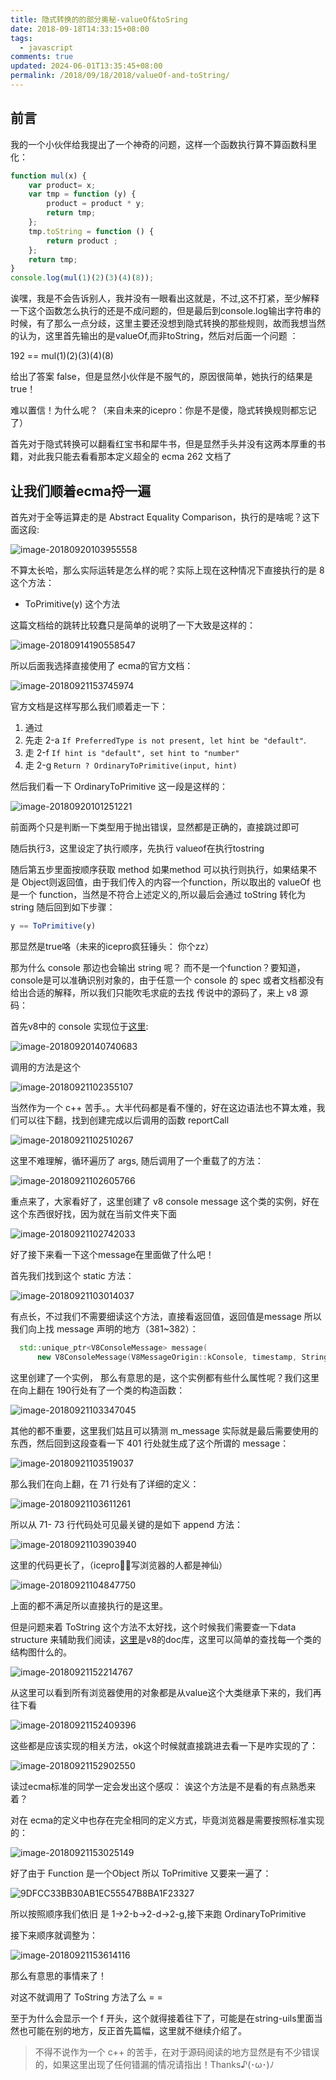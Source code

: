 ```yaml
---
title: 隐式转换的的部分奥秘-valueOf&toSring
date: 2018-09-18T14:33:15+08:00
tags:
  - javascript
comments: true
updated: 2024-06-01T13:35:45+08:00
permalink: /2018/09/18/2018/valueOf-and-toString/
---
```




## 前言

我的一个小伙伴给我提出了一个神奇的问题，这样一个函数执行算不算函数科里化：


```javascript
function mul(x) {
    var product= x;
    var tmp = function (y) {
        product = product * y;
        return tmp;
    };
    tmp.toString = function () {
        return product ;
    };
    return tmp;
}
console.log(mul(1)(2)(3)(4)(8));
```


诶嘿，我是不会告诉别人，我并没有一眼看出这就是，不过,这不打紧，至少解释一下这个函数怎么执行的还是不成问题的，但是最后到console.log输出字符串的时候，有了那么一点分歧，这里主要还没想到隐式转换的那些规则，故而我想当然的认为，这里首先输出的是valueOf,而非toString，然后对后面一个问题 ：

192 ==  mul(1)(2)(3)(4)(8)

给出了答案 false，但是显然小伙伴是不服气的，原因很简单，她执行的结果是true！



难以置信！为什么呢？（来自未来的icepro：你是不是傻，隐式转换规则都忘记了）

<!-- more -->



首先对于隐式转换可以翻看红宝书和犀牛书，但是显然手头并没有这两本厚重的书籍，对此我只能去看看那本定义超全的 ecma 262 文档了



## 让我们顺着ecma捋一遍



首先对于全等运算走的是 Abstract Equality Comparison，执行的是啥呢？这下面这段:

![image-20180920103955558](https://cdn.iceprosurface.com/upload/md/2018-09-20-023957.png)



不算太长哈，那么实际运转是怎么样的呢？实际上现在这种情况下直接执行的是 8 这个方法：



+ ToPrimitive(y) 这个方法



这篇文档给的跳转比较蠢只是简单的说明了一下大致是这样的：



![image-20180914190558547](https://cdn.iceprosurface.com/upload/md/2018-09-14-110601.png)



所以后面我选择直接使用了 ecma的官方文档：

![image-20180921153745974](https://cdn.iceprosurface.com/upload/md/2018-09-21-073748.png)

官方文档是这样写那么我们顺着走一下：

1. 通过
2. 先走 2-a `If PreferredType is not present, let hint be "default"`.
3. 走 2-f `If hint is "default", set hint to "number"`
4. 走 2-g  `Return ? OrdinaryToPrimitive(input, hint)`



然后我们看一下 OrdinaryToPrimitive 这一段是这样的：



![image-20180920101251221](https://cdn.iceprosurface.com/upload/md/2018-09-20-021258.png)



前面两个只是判断一下类型用于抛出错误，显然都是正确的，直接跳过即可

随后执行3，这里设定了执行顺序，先执行 valueof在执行tostring

随后第五步里面按顺序获取 method 如果method 可以执行则执行，如果结果不是 Object则返回值，由于我们传入的内容一个function，所以取出的 valueOf 也是一个 function，当然是不符合上述定义的,所以最后会通过 toString 转化为 string 随后回到如下步骤：

```javascript
y == ToPrimitive(y)
```



那显然是true咯（未来的icepro疯狂锤头： 你个zz）



那为什么 console 那边也会输出 string 呢？ 而不是一个function？要知道， console是可以准确识别对象的，由于任意一个 console 的 spec 或者文档都没有给出合适的解释，所以我们只能吹毛求疵的去找 传说中的源码了，来上 v8 源码：



首先v8中的 console 实现位于[这里](https://github.com/v8/v8/blob/master/src/inspector/v8-console.cc):

![image-20180920140740683](https://cdn.iceprosurface.com/upload/md/2018-09-20-060742.png)



调用的方法是这个



![image-20180921102355107](https://cdn.iceprosurface.com/upload/md/2018-09-21-022406.png)



当然作为一个 c++ 苦手。。大半代码都是看不懂的，好在这边语法也不算太难，我们可以往下翻，找到创建完成以后调用的函数 reportCall 



![image-20180921102510267](https://cdn.iceprosurface.com/upload/md/2018-09-21-022511.png)



这里不难理解，循环遍历了 args, 随后调用了一个重载了的方法：



![image-20180921102605766](https://cdn.iceprosurface.com/upload/md/2018-09-21-022607.png)



重点来了，大家看好了，这里创建了 v8 console message 这个类的实例，好在这个东西很好找，因为就在当前文件夹下面

![image-20180921102742033](https://cdn.iceprosurface.com/upload/md/2018-09-21-022742.png)



好了接下来看一下这个message在里面做了什么吧！



首先我们找到这个 static 方法：

![image-20180921103014037](https://cdn.iceprosurface.com/upload/md/2018-09-21-023016.png)



有点长，不过我们不需要细读这个方法，直接看返回值，返回值是message 所以我们向上找 message 声明的地方（381~382）：



```c++
  std::unique_ptr<V8ConsoleMessage> message(
      new V8ConsoleMessage(V8MessageOrigin::kConsole, timestamp, String16()));
```

这里创建了一个实例， 那么有意思的是，这个实例都有些什么属性呢？我们这里在向上翻在 190行处有了一个类的构造函数：



![image-20180921103347045](https://cdn.iceprosurface.com/upload/md/2018-09-21-023350.png)



其他的都不重要，这里我们姑且可以猜测 m_message 实际就是最后需要使用的东西，然后回到这段查看一下 401 行处就生成了这个所谓的 message：



![image-20180921103519037](https://cdn.iceprosurface.com/upload/md/2018-09-21-023520.png)



那么我们在向上翻，在 71 行处有了详细的定义：



![image-20180921103611261](https://cdn.iceprosurface.com/upload/md/2018-09-21-023613.png)



所以从 71- 73 行代码处可见最关键的是如下 append 方法：



![image-20180921103903940](https://cdn.iceprosurface.com/upload/md/2018-09-21-023907.png)



这里的代码更长了，（icepro：写浏览器的人都是神仙）

![image-20180921104847750](https://cdn.iceprosurface.com/upload/md/2018-09-21-024849.png)



上面的都不满足所以直接执行的是这里。



但是问题来着 ToString 这个方法不太好找，这个时候我们需要查一下data structure 来辅助我们阅读，[这里](https://v8docs.nodesource.com/node-0.8/dc/d0a/classv8_1_1_value.html)是v8的doc库，这里可以简单的查找每一个类的结构图什么的。



![image-20180921152214767](https://cdn.iceprosurface.com/upload/md/2018-09-21-072216.png)



从这里可以看到所有浏览器使用的对象都是从value这个大类继承下来的，我们再往下看



![image-20180921152409396](https://cdn.iceprosurface.com/upload/md/2018-09-21-072411.png)



这些都是应该实现的相关方法，ok这个时候就直接跳进去看一下是咋实现的了：



![image-20180921152902550](https://cdn.iceprosurface.com/upload/md/2018-09-21-072904.png)



读过ecma标准的同学一定会发出这个感叹： 诶这个方法是不是看的有点熟悉来着？

对在 ecma的定义中也存在完全相同的定义方式，毕竟浏览器是需要按照标准实现的：



![image-20180921153025149](https://cdn.iceprosurface.com/upload/md/2018-09-21-073027.png)

好了由于 Function 是一个Object 所以 ToPrimitive 又要来一遍了：



![9DFCC33BB30AB1EC55547B8BA1F23327](https://cdn.iceprosurface.com/upload/md/2018-09-14-110634.jpg)



所以按照顺序我们依旧 是 1->2-b->2-d->2-g,接下来跑 OrdinaryToPrimitive



接下来顺序就调整为：



![image-20180921153614116](https://cdn.iceprosurface.com/upload/md/2018-09-21-073616.png)



那么有意思的事情来了！



对这不就调用了 ToString 方法了么 = =



至于为什么会显示一个 f 开头，这个就得接着往下了，可能是在string-uils里面当然也可能在别的地方，反正首先篇幅，这里就不继续介绍了。



>  不得不说作为一个 c++ 的苦手，在对于源码阅读的地方显然是有不少错误的，如果这里出现了任何错漏的情况请指出！Thanks♪(･ω･)ﾉ

